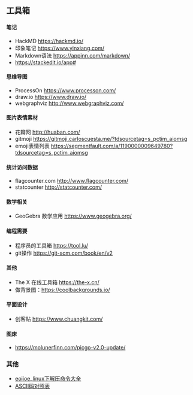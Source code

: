 ## 工具箱  
#### 笔记  
- HackMD <https://hackmd.io/>  
- 印象笔记 <https://www.yinxiang.com/>  
- Markdown语法 <https://appinn.com/markdown/>  
- <https://stackedit.io/app#>  

#### 思维导图  
- ProcessOn <https://www.processon.com/>  
- draw.io <https://www.draw.io/>  
- webgraphviz <http://www.webgraphviz.com/>  

#### 图片表情素材  
- 花瓣网 <http://huaban.com/>  
- gitmoji <https://gitmoji.carloscuesta.me/?tdsourcetag=s_pctim_aiomsg>  
- emoji表情列表 <https://segmentfault.com/a/1190000009649780?tdsourcetag=s_pctim_aiomsg>  

#### 统计访问数据  
- flagcounter.com <http://www.flagcounter.com/>  
- statcounter <http://statcounter.com/>  

#### 数学相关  
- GeoGebra 数学应用 <https://www.geogebra.org/>  

#### 编程需要  
- 程序员的工具箱 <https://tool.lu/>  
- git操作 <https://git-scm.com/book/en/v2>  

#### 其他  
- The X 在线工具箱 <https://the-x.cn/>  
- 做背景图：<https://coolbackgrounds.io/>  

#### 平面设计  
- 创客贴 <https://www.chuangkit.com/>  

#### 图床  
- <https://molunerfinn.com/picgo-v2.0-update/>  

### 其他  
- [eoiioe_linux下解压命令大全](https://www.cnblogs.com/eoiioe/archive/2008/09/20/1294681.html)  
- [ASCII码对照表](http://ascii.911cha.com/)
